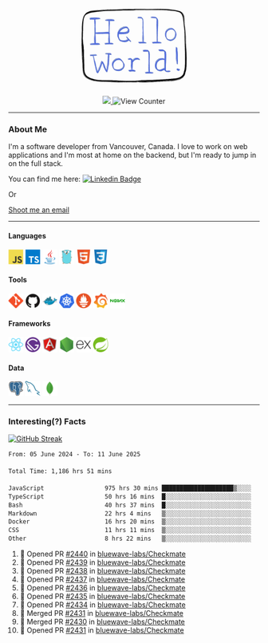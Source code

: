 <div align="center">
    <img src="./img/hello_world.webp" height="200px" width="">
    <div>
        <a href="https://www.linkedin.com/in/ajhollid">
            <img src="https://img.shields.io/badge/LinkedIn-blue"/>
        </a>
        <img src="https://komarev.com/ghpvc/?username=ajhollid&color=yellow" alt="View Counter">
    </div>
</div>

---

### About Me

I'm a software developer from Vancouver, Canada. I love to work on web applications and I'm most at home on the backend, but I'm ready to jump in on the full stack.

You can find me here: [![Linkedin Badge](https://img.shields.io/badge/-ajhollid-blue?style=flat&logo=Linkedin&logoColor=white)](https://www.linkedin.com/in/ajhollid)

Or

[Shoot me an email](mailto:ajhollid@gmail.com)

---

#### Languages

<div>
    <img src="./img/devicons/javascript-original.svg" width=30 height=30 alt="JavaScript">
    <img src="/img/devicons/typescript-original.svg" width=30 height=30 alt="TypeScript">
    <img src="./img/devicons/java-original.svg" width=30 height=30 alt="Java">
    <img src="./img/devicons/go-original.svg" width=30 height=30 alt="Golang">
    <img src="./img/devicons/html5-original.svg" width=30 height=30 alt="HTML 5">
    <img src="./img/devicons/css3-original.svg" width=30 height=30 alt="CSS 3">
</div>

#### Tools

<div>
    <img src="./img/devicons/git-original.svg" width=30 height=30 alt="Git">
    <img src="./img/devicons/github-original.svg" width=30 height=30 alt="Github">
    <img src="./img/devicons/docker-original.svg" width=30 
    height=30 alt="Docker">
    <img src="./img/devicons/kubernetes-original.svg" width=30 height=30 alt="K8">
    <img src="./img/devicons/prometheus-original.svg" width=30 height=30 alt="Prometheus">
    <img src="./img/devicons/grafana-original.svg" width=30 height=30 alt="Grafana">
    <img src="./img/devicons/nginx-original.svg" width=30 height=30 alt="Nginx">
</div>

#### Frameworks

<div>
    <img src="./img/devicons/react-original.svg" width=30 height=30 alt="React">
    <img src="./img/devicons/gatsby-original.svg" width=30 height=30 alt="Gatsby">
    <img src="./img/devicons/angularjs-original.svg" width=30 height=30 alt="AngularJS">
    <img src="./img/devicons/nodejs-original.svg" width=30 height=30 alt="NodeJS">
    <img src="./img/devicons/express-original.svg" width=30 height=30 alt="Express">
    <img src="./img/devicons/spring-original.svg" width=30 height=30 alt="Spring">
</div>

#### Data

<div>
    <img src="./img/devicons/postgresql-original.svg" width=30 height=30 alt="Postgresql">
    <img src="./img/devicons/mysql-original.svg" width=30 height=30 alt="Mysql">
    <img src="./img/devicons/mongodb-original.svg" width=30 height=30 alt="MongoDB">
</div>

---

### Interesting(?) Facts

[![GitHub Streak](http://github-readme-streak-stats.herokuapp.com?user=ajhollid)](https://git.io/streak-stats)

 <!--START_SECTION:waka-->

```txt
From: 05 June 2024 - To: 11 June 2025

Total Time: 1,186 hrs 51 mins

JavaScript                 975 hrs 30 mins ████████████████████▒░░░░   81.62 %
TypeScript                 50 hrs 16 mins  █░░░░░░░░░░░░░░░░░░░░░░░░   04.21 %
Bash                       40 hrs 37 mins  █░░░░░░░░░░░░░░░░░░░░░░░░   03.40 %
Markdown                   22 hrs 4 mins   ▒░░░░░░░░░░░░░░░░░░░░░░░░   01.85 %
Docker                     16 hrs 20 mins  ▒░░░░░░░░░░░░░░░░░░░░░░░░   01.37 %
CSS                        11 hrs 11 mins  ▒░░░░░░░░░░░░░░░░░░░░░░░░   00.94 %
Other                      8 hrs 22 mins   ▒░░░░░░░░░░░░░░░░░░░░░░░░   00.70 %
```

<!--END_SECTION:waka-->


<!--START_SECTION:activity-->
1. 💪 Opened PR [#2440](https://github.com/bluewave-labs/Checkmate/pull/2440) in [bluewave-labs/Checkmate](https://github.com/bluewave-labs/Checkmate)
2. 💪 Opened PR [#2439](https://github.com/bluewave-labs/Checkmate/pull/2439) in [bluewave-labs/Checkmate](https://github.com/bluewave-labs/Checkmate)
3. 💪 Opened PR [#2438](https://github.com/bluewave-labs/Checkmate/pull/2438) in [bluewave-labs/Checkmate](https://github.com/bluewave-labs/Checkmate)
4. 💪 Opened PR [#2437](https://github.com/bluewave-labs/Checkmate/pull/2437) in [bluewave-labs/Checkmate](https://github.com/bluewave-labs/Checkmate)
5. 💪 Opened PR [#2436](https://github.com/bluewave-labs/Checkmate/pull/2436) in [bluewave-labs/Checkmate](https://github.com/bluewave-labs/Checkmate)
6. 💪 Opened PR [#2435](https://github.com/bluewave-labs/Checkmate/pull/2435) in [bluewave-labs/Checkmate](https://github.com/bluewave-labs/Checkmate)
7. 💪 Opened PR [#2434](https://github.com/bluewave-labs/Checkmate/pull/2434) in [bluewave-labs/Checkmate](https://github.com/bluewave-labs/Checkmate)
8. 🎉 Merged PR [#2431](https://github.com/bluewave-labs/Checkmate/pull/2431) in [bluewave-labs/Checkmate](https://github.com/bluewave-labs/Checkmate)
9. 🎉 Merged PR [#2430](https://github.com/bluewave-labs/Checkmate/pull/2430) in [bluewave-labs/Checkmate](https://github.com/bluewave-labs/Checkmate)
10. 💪 Opened PR [#2431](https://github.com/bluewave-labs/Checkmate/pull/2431) in [bluewave-labs/Checkmate](https://github.com/bluewave-labs/Checkmate)
<!--END_SECTION:activity-->
